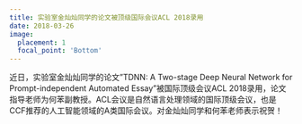 ```yaml
---
title: 实验室金灿灿同学的论文被顶级国际会议ACL 2018录用
date: 2018-03-26
image:
  placement: 1
  focal_point: 'Bottom'
---
```


近日，实验室金灿灿同学的论文”TDNN: A Two-stage Deep Neural Network for Prompt-independent Automated Essay”被国际顶级会议ACL 2018录用，论文指导老师为何苯副教授。ACL会议是自然语言处理领域的国际顶级会议，也是CCF推荐的人工智能领域的A类国际会议。对金灿灿同学和何苯老师表示祝贺！